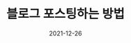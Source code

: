 ---
title:  "블로그 포스팅하는 방법"
excerpt: "직접 블로그 포스팅을 Git을 통해 한번 해보자"

categories:
  - Blog
tags:
  - [Blog, Github]

toc: true
toc_sticky: true
 
date: 2021-12-26
last_modified_at: 2021-12-26
---